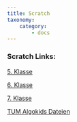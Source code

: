 ```yaml
---
title: Scratch
taxonomy:
    category:
        - docs
---
```


### Scratch Links:

[5. Klasse](https://scratch.mit.edu/studios/5886570/)

[6. Klasse](https://scratch.mit.edu/studios/6034325/)

[7. Klasse](https://scratch.mit.edu/studios/25885359/)

[TUM Algokids Dateien](https://scratch.mit.edu/studios/5886681/)
